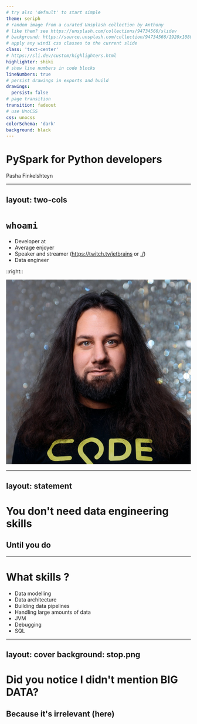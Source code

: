 ```yaml
---
# try also 'default' to start simple
theme: seriph
# random image from a curated Unsplash collection by Anthony
# like them? see https://unsplash.com/collections/94734566/slidev
# background: https://source.unsplash.com/collection/94734566/1920x1080
# apply any windi css classes to the current slide
class: 'text-center'
# https://sli.dev/custom/highlighters.html
highlighter: shiki
# show line numbers in code blocks
lineNumbers: true
# persist drawings in exports and build
drawings:
  persist: false
# page transition
transition: fadeout
# use UnoCSS
css: unocss
colorSchema: 'dark'
background: black
---
```


# PySpark for Python developers

Pasha Finkelshteyn

---
layout: two-cols
---

# `whoami`

- Developer <emojione-monotone-avocado /> at <logos-jetbrains />
- Average <fa6-brands-python /> enjoyer
- Speaker <ph-microphone-fill /> and streamer <ph-twitch-logo /> (https://twitch.tv/jetbrains or [<ph-twitch-logo />.<gg-tv />/<logos-jetbrains />](https://twitch.tv/jetbrains))
- Data engineer

::right::

![](/avatar.jpg)

---
layout: statement
---

# You don't need data engineering skills

<v-click>

## Until you do

</v-click>

---

# What skills <uil-confused/> ?

- Data modelling
- Data architecture
- Building data pipelines
- Handling large amounts of data
- JVM
- Debugging
- SQL

---
layout: cover
background: stop.png
---


# Did you notice I didn't mention BIG DATA?

<v-click>

## Because it's irrelevant (here)

</v-click>
